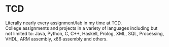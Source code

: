 # TCD
Literally nearly every assignment/lab in my time at TCD.  
College assignments and projects in a variety of languages including but not limited to: Java, Python, C, C++, Haskell, Prolog, XML, SQL, Processing, VHDL, ARM assembly, x86 assembly and others.

